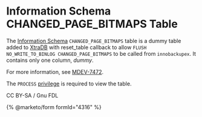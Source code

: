 # Information Schema CHANGED\_PAGE\_BITMAPS Table

The [Information Schema](../../) `CHANGED_PAGE_BITMAPS` table is a dummy table added to [XtraDB](../../../../../../storage-engines/innodb/) with reset\_table callback to allow `FLUSH NO_WRITE_TO_BINLOG CHANGED_PAGE_BITMAPS` to be called from `innobackupex`. It contains only one column, _dummy_.

For more information, see [MDEV-7472](https://jira.mariadb.org/browse/MDEV-7472).

The `PROCESS` [privilege](../../../../../account-management-sql-statements/grant.md) is required to view the table.

CC BY-SA / Gnu FDL

{% @marketo/form formId="4316" %}

